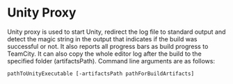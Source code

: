 # Unity Proxy

Unity proxy is used to start Unity, redirect the log file to standard output and detect the magic string in the output that indicates if the build was successful or not. It also reports all progress bars as build progress to TeamCity. It can also copy the whole editor log after the build to the specified folder (artifactsPath). Command line arguments are as follows:
```sh
pathToUnityExecutable [-artifactsPath pathForBuildArtifacts]
```